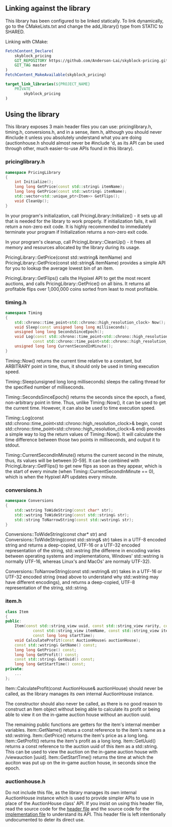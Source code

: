 ## Linking against the library

This library has been configured to be linked statically. To link dynamically, go to the CMakeLists.txt and change the add\_library() type from STATIC to SHARED.  

Linking with CMake:  
``` cmake
FetchContent_Declare(
    skyblock_pricing 
    GIT_REPOSITORY https://github.com/Anderson-Lai/skyblock-pricing.git
    GIT_TAG master
)
FetchContent_MakeAvailable(skyblock_pricing)

target_link_libraries(${PROJECT_NAME}
    PRIVATE
        skyblock_pricing
)
```

## Using the library

This library exposes 3 main header files you can use: pricinglibrary.h, timing.h, conversions.h, and in a sense, item.h, although you should never #include it unless you
absolutely understand what you are doing (auctionhouse.h should almost never be #include 'd, as its API can be used through other, much easier-to-use APIs found in this library).

### pricinglibrary.h

``` cpp
namespace PricingLibrary
{
    int Initialize();
    long long GetPrice(const std::string& itemName);
    long long GetPrice(const std::wstring& itemName);
    std::vector<std::unique_ptr<Item>> GetFlips();
    void CleanUp();
}
```

In your program's initialization, call PricingLibrary::Initialize() - it sets up all that is needed for the library to work properly. If initialization fails, it will
return a non-zero exit code. It is highly recommended to immediately terminate your program if Initialization returns a non-zero exit code.  

In your program's cleanup, call PricingLibrary::CleanUp() - it frees all memory and resources allocated by the library during its usage.  

PricingLibrary::GetPrice(const std::wstring& itemName) and PricingLibrary::GetPrice(const std::string& itemName) provides a simple API for you to lookup the average lowest bin of an item.  

PricingLibrary::GetFlips() calls the Hypixel API to get the most recent auctions, and calls PricingLibrary::GetPrice() on all bins. It returns all profitable flips over 1,000,000
coins sorted from least to most profitable.

### timing.h

``` cpp
namespace Timing
{
    std::chrono::time_point<std::chrono::high_resolution_clock> Now();
    void Sleep(const unsigned long long milliseconds);
    unsigned long long SecondsSinceEpoch();
    void Log(const std::chrono::time_point<std::chrono::high_resolution_clock>& begin,
            const std::chrono::time_point<std::chrono::high_resolution_clock>& end);
    unsigned long long CurrentSecondInMinute();
}
```

Timing::Now() returns the current time relative to a constant, but ARBITRARY point in time, thus, it should only be used in timing execution speed.  

Timing::Sleep(unsigned long long milliseconds) sleeps the calling thread for the specified number of milliseconds.  

Timing::SecondsSinceEpoch() returns the seconds since the epoch, a fixed, non-arbitrary point in time. Thus, unlike Timing::Now(), it can be used to get the current time. However, 
it can also be used to time execution speed.  

Timing::Log(const std::chrono::time\_point\<std::chrono::high\_resolution\_clock>& begin, const std::chrono::time\_point\<std::chrono::high\_resolution\_clock>& end) provides a simple
way to log the return values of Timing::Now(). It will calculate the time difference between those two points in milliseconds, and output it to stdout.  

Timing::CurrentSecondInMinute() returns the current second in the minute, thus, its values will be between [0-59]. It can be combined with PricingLibrary::GetFlips() to get new flips
as soon as they appear, which is the start of every minute (when Timing::CurrentSecondInMinute == 0), which is when the Hypixel API updates every minute.  

### conversions.h

``` cpp
namespace Conversions
{
    std::wstring ToWideString(const char* str);
    std::wstring ToWideString(const std::string& str);
    std::string ToNarrowString(const std::wstring& str);
}
```

Conversions::ToWideString(const char* str) and Conversions::ToWideString(const std::string& str) takes in a UTF-8 encoded string and returns a deep-copied, UTF-16 or a UTF-32 encoded
representation of the string, std::wstring (the differene in encoding varies between operating systems and implementations, Windows' std::wstring is normally UTF-16,
whereas Linux's and MacOs' are normaly UTF-32).  

Conversions::ToNarrowString(const std::wstring& str) takes in a UTF-16 or UTF-32 encoded string (read above to understand why std::wstring may have different encodings), and returns
a deep-copied, UTF-8 representation of the string, std::string.

### item.h

``` cpp
class Item
{
public:
    Item(const std::string_view uuid, const std::string_view rarity, const std::string_view category,
            const std::string_view itemName, const std::string_view itemLore, const long long price,
            const long long startTime);
    void CalculateProfit(const AuctionHouse& auctionHouse);
    const std::wstring& GetName() const;
    long long GetPrice() const;
    long long GetProfit() const;
    const std::string& GetUuid() const;
    long long GetStartTime() const;
private:
    ...
};
```

Item::CalculateProfit(const AuctionHouse& auctionHouse) should never be called, as the library manages its own internal AuctionHouse instance.  

The constructor should also never be called, as there is no good reason to construct an Item object without being able to calculate its profit or being able to view it on the
in-game auction house without an auction uuid.

The remaining public functions are getters for the item's internal member variables. Item::GetName() retuns a const reference to the item's name as a std::wstring.
Item::GetPrice() returns the item's price as a long long. Item::GetProfit() returns the item's profit as a long long. Item::GetUuid() returns a const reference to the
auction uuid of this item as a std::string. This can be used to view the auction on the in-game auction house with /viewauction [uuid]. Item::GetStartTime() returns the time
at which the auciton was put up on the in-game auction house, in seconds since the epoch.

### auctionhouse.h

Do not include this file, as the library manages its own internal AuctionHouse instance which is used to provide simpler APIs to use in place of the AuctionHouse class' API. If 
you insist on using this header file, read the source code for the [header file](https://github.com/Anderson-Lai/skyblock-pricing/blob/master/include/public/auctionhouse.h)
and the source code for the [implementation file](https://github.com/Anderson-Lai/skyblock-pricing/blob/master/src/auctionhouse.cpp) to understand its API.
This header file is left intentionally undocumented to deter its direct use.
